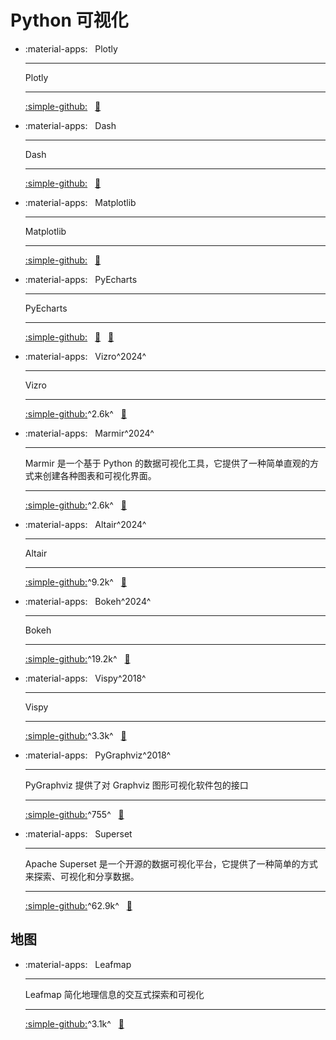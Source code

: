# Python 可视化

<div class="grid cards" markdown>

- :material-apps: &nbsp; Plotly

    ---
    Plotly

    ---
    [:simple-github:](https://github.com/plotly/plotly.py) &nbsp;
    [:bookmark:](https://plotly.com/python)

- :material-apps: &nbsp; Dash

    ---
    Dash

    ---
    [:simple-github:](https://github.com/plotly/dash) &nbsp;
    [:bookmark:](https://dash.plotly.com)

- :material-apps: &nbsp; Matplotlib

    ---
    Matplotlib

    ---
    [:simple-github:](https://github.com/matplotlib/matplotlib) &nbsp;
    [:bookmark:](https://matplotlib.org/stable/users/index)

- :material-apps: &nbsp; PyEcharts

    ---
    PyEcharts

    ---
    [:simple-github:](https://github.com/pyecharts/pyecharts) &nbsp;
    [:bookmark:](https://pyecharts.org)  &nbsp;
    [:bookmark:](https://gallery.pyecharts.org)

- :material-apps: &nbsp; Vizro^2024^

    ---
    Vizro

    ---
    [:simple-github:](https://github.com/mckinsey/vizro)^2.6k^ &nbsp;
    [:bookmark:](https://vizro.readthedocs.io/en/stable)  &nbsp;

- :material-apps: &nbsp; Marmir^2024^

    ---
    Marmir 是一个基于 Python 的数据可视化工具，它提供了一种简单直观的方式来创建各种图表和可视化界面。

    ---
    [:simple-github:](https://github.com/mckinsey/vizro)^2.6k^ &nbsp;
    [:bookmark:](https://vizro.readthedocs.io/en/stable)  &nbsp;

- :material-apps: &nbsp; Altair^2024^

    ---
    Altair 

    ---
    [:simple-github:](https://github.com/vega/altair)^9.2k^ &nbsp;
    [:bookmark:](https://altair-viz.github.io)  &nbsp;
    
- :material-apps: &nbsp; Bokeh^2024^

    ---
    Bokeh 

    ---
    [:simple-github:](https://github.com/bokeh/bokeh)^19.2k^ &nbsp;
    [:bookmark:](https://docs.bokeh.org/en/latest/)  &nbsp;

- :material-apps: &nbsp; Vispy^2018^

    ---
    Vispy 

    ---
    [:simple-github:](https://github.com/vispy/vispy)^3.3k^ &nbsp;
    [:bookmark:](https://vispy.org/overview.html)  &nbsp;

- :material-apps: &nbsp; PyGraphviz^2018^

    ---
    PyGraphviz 提供了对 Graphviz 图形可视化软件包的接口

    ---
    [:simple-github:](https://github.com/pygraphviz/pygraphviz)^755^ &nbsp;
    [:bookmark:](https://pygraphviz.github.io/)  &nbsp;

- :material-apps: &nbsp; Superset

    ---
    Apache Superset 是一个开源的数据可视化平台，它提供了一种简单的方式来探索、可视化和分享数据。

    ---
    [:simple-github:](https://github.com/apache/superset)^62.9k^ &nbsp;
    [:bookmark:](https://superset.apache.org/docs/intro)  &nbsp;

</div>


## 地图


<div class="grid cards" markdown>

- :material-apps: &nbsp; Leafmap

    ---
    Leafmap 简化地理信息的交互式探索和可视化

    ---
    [:simple-github:](https://github.com/plotly/plotly.py)^3.1k^ &nbsp;
    [:bookmark:](https://leafmap.org)

</div>

